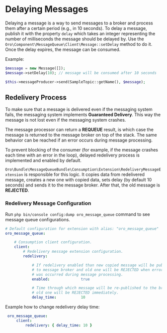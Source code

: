<a id="dev-guide-mq-delaying-messages"></a>

# Delaying Messages

Delaying a message is a way to send messages to a broker and process them after a certain period (e.g., in 10 seconds).
To delay a message, publish it with the property `delay` which takes an integer representing the number of milliseconds the message should be delayed by.
Use the `Oro\Component\MessageQueue\Client\Message::setDelay` method to do it.
Once the delay expires, the message can be consumed.

Example:

```php
$message = new Message([]);
$message->setDelay(10); // message will be consumed after 10 seconds

$this->messageProducer->send(SampleTopic::getName(), $message);
```

## Redelivery Process

To make sure that a message is delivered even if the messaging system fails, the messaging system implements **Guaranteed Delivery**.
This way the message is not lost even if the messaging system crashes.

The message processor can return a **REQUEUE** result, is which case the message is returned to the message broker on top of the stack.
The same behavior can be reached if an error occurs during message processing.

To prevent blocking of the consumer (for example, if the message crashes each time with an error in the loop), delayed redelivery process is implemented and enabled by default.

`Oro\Bundle\MessageQueueBundle\Consumption\Extension\RedeliveryMessageExtension` is responsible for this logic.
It copies data from redelivered message, creates a new one with copied data, sets delay (by default 10 seconds) and sends it to the message broker.
After that, the old message is **REJECTED**.

### Redelivery Message Configuration

Run `php bin/console config:dump oro_message_queue` command to see message queue configurations.

```yaml
# Default configuration for extension with alias: "oro_message_queue"
oro_message_queue:

    # Consumption client configuration.
    client:
        # Redelivery message extension configuration.
        redelivery:

            # If redelivery enabled than new copied message will be published
            # to message broker and old one will be REJECTED when error
            # was occurred during message processing.
            enabled:              true

            # Time through which message will be re-published to the broker,
            # old one will be REJECTED immediately.
            delay_time:           10
```

Example how to change redelivery delay time:

```yaml
 oro_message_queue:
     client:
         redelivery: { delay_time: 10 }
```
